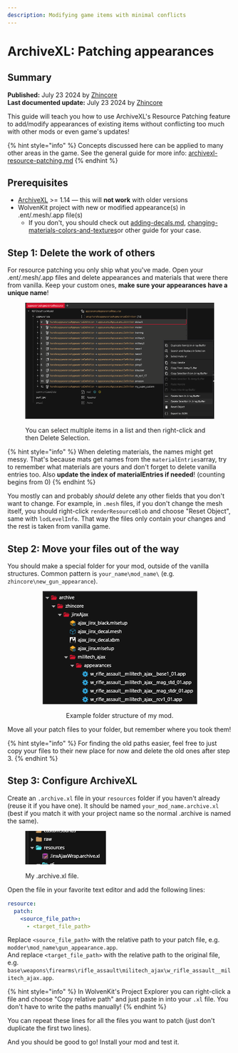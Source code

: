 ```yaml
---
description: Modifying game items with minimal conflicts
---
```


# ArchiveXL: Patching appearances

## Summary

**Published:** July 23 2024 by [Zhincore](https://app.gitbook.com/u/OsI9JXgCSSbt40hb327iBDif7Xv1 "mention")\
**Last documented update:** July 23 2024 by [Zhincore](https://app.gitbook.com/u/OsI9JXgCSSbt40hb327iBDif7Xv1 "mention")

This guide will teach you how to use ArchiveXL's Resource Patching feature to add/modify appearances of existing items without conflicting too much with other mods or even game's updates!

{% hint style="info" %}
Concepts discussed here can be applied to many other areas in the game. See the general guide for more info: [archivexl-resource-patching.md](../../../for-mod-creators-theory/core-mods-explained/archivexl/archivexl-resource-patching.md "mention")
{% endhint %}

## Prerequisites

* [ArchiveXL](https://www.nexusmods.com/cyberpunk2077/mods/4198) >= 1.14 — this will **not work** with older versions
* WolvenKit project with new or modified appearance(s) in .ent/.mesh/.app file(s)
  * If you don't, you should check out [adding-decals.md](adding-decals.md "mention"), [changing-materials-colors-and-textures](changing-materials-colors-and-textures/ "mention")or other guide for your case.

## Step 1: Delete the work of others

For resource patching you only ship what you've made. Open your .ent/.mesh/.app files and delete appearances and materials that were there from vanilla. Keep your custom ones, **make sure your appearances have a unique name**!

<figure><img src="../../../.gitbook/assets/image (13) (1) (1) (1).png" alt=""><figcaption><p>You can select multiple items in a list and then right-click and then Delete Selection.</p></figcaption></figure>

{% hint style="info" %}
When deleting materials, the names might get messy. That's because mats get names from the `materialEntries`array, try to remember what materials are yours and don't forget to delete vanilla entries too. Also **update the index of materialEntries if needed**! (counting begins from 0)
{% endhint %}

You mostly can and probably _should_ delete any other fields that you don't want to change. For example, in `.mesh` files, if you don't change the mesh itself, you should right-click `renderResourceBlob` and choose "Reset Object", same with `lodLevelInfo`. That way the files only contain your changes and the rest is taken from vanilla game.

## Step 2: Move your files out of the way

You should make a special folder for your mod, outside of the vanilla structures. Common pattern is `your_name\mod_name\` (e.g. `zhincore\new_gun_appearance`).&#x20;

<div align="center" data-full-width="false"><figure><img src="../../../.gitbook/assets/image (15) (1).png" alt=""><figcaption><p>Example folder structure of my mod.</p></figcaption></figure></div>

Move all your patch files to your folder, but remember where you took them!

{% hint style="info" %}
For finding the old paths easier, feel free to just copy your files to their new place for now and delete the old ones after step 3.
{% endhint %}

## Step 3: Configure ArchiveXL

Create an `.archive.xl` file in your `resources` folder if you haven't already (reuse it if you have one). It should be named `your_mod_name.archive.xl` (best if you match it with your project name so the normal .archive is named the same).

<figure><img src="../../../.gitbook/assets/image (18) (1).png" alt=""><figcaption><p>My .archive.xl file.</p></figcaption></figure>

Open the file in your favorite text editor and add the following lines:&#x20;

```yaml
resource:
  patch:
    <source_file_path>:
      - <target_file_path>
```

Replace `<source_file_path>` with the relative path to your patch file, e.g. `modder\mod_name\gun_appearance.app`.\
And replace `<target_file_path>` with the relative path to the original file, e.g. `base\weapons\firearms\rifle_assault\militech_ajax\w_rifle_assault__militech_ajax.app`.

{% hint style="info" %}
In WolvenKit's Project Explorer you can right-click a file and choose "Copy relative path" and just paste in into your `.xl` file. You don't have to write the paths manually!
{% endhint %}

You can repeat these lines for all the files you want to patch (just don't duplicate the first two lines).

And you should be good to go! Install your mod and test it.
